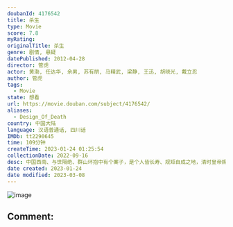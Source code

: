 ```yaml
---
doubanId: 4176542
title: 杀生
type: Movie
score: 7.8
myRating: 
originalTitle: 杀生
genre: 剧情, 悬疑
datePublished: 2012-04-28
director: 管虎
actor: 黄渤, 任达华, 余男, 苏有朋, 马精武, 梁静, 王迅, 胡晓光, 戴立忍
author: 管虎
tags:
  - Movie
state: 想看
url: https://movie.douban.com/subject/4176542/
aliases:
  - Design_Of_Death
country: 中国大陆
language: 汉语普通话, 四川话
IMDb: tt2290645
time: 109分钟
createTime: 2023-01-24 01:25:54
collectionDate: 2022-09-16
desc: 中国西南、与世隔绝、群山环抱中有个寨子，是个人皆长寿、规矩自成之地，清时皇帝赐名“长寿镇”。某日突爆传染病，地方官派医生（任达华饰）前往诊治，他在镇子外发现奄奄一息的牛结实（黄渤饰）。进寨后，往日...
date created: 2023-01-24
date modified: 2023-03-08
---
```


![image](p2539560111.jpg)

Comment:
---

